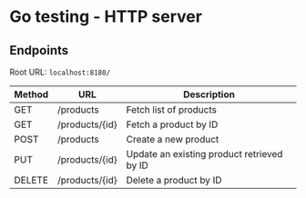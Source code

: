 
# Go testing - HTTP server

## Endpoints

Root URL: `localhost:8180/`

| Method | URL | Description
| --- | --- | --- |
| GET | /products | Fetch list of products |
| GET | /products/{id} | Fetch a product by ID |
| POST | /products | Create a new product |
| PUT | /products/{id} | Update an existing product retrieved by ID |
| DELETE | /products/{id} | Delete a product by ID |
